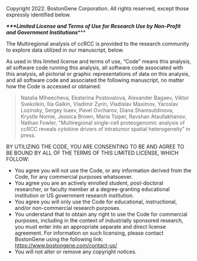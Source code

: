 Copyright 2022. BostonGene Corporation. All rights reserved, except those expressly identified below.

***\*\*\*Limited License and Terms of Use for Research Use by Non-Profit and Government Institutions******

The Multiregional analysis of ccRCC is provided to the research community to explore data utilized in our manuscript, below.

As used in this limited license and terms of use, “Code” means this analysis, all software code running this analysis, all software code associated with this analysis, all pictorial or graphic representations of data on this analysis, and all software code and associated the following manuscript, no matter how the Code is accessed or obtained:

> Natalia Miheecheva, Ekaterina Postovalova, Alexander Bagaev, Viktor Svekolkin, Ilia Galkin, Vladimir Zyrin, Vladislav Maximov, Yaroslav Lozinsky, Sergey Isaev, Pavel Ovcharov, Diana Shamsutdinova, Krystle Nomie, Jessica Brown, Maria Tsiper, Ravshan Ataullakhanov, Nathan Fowler, "Multiregional single-cell proteogenomic analysis of ccRCC reveals cytokine drivers of intratumor spatial heterogeneity" in press. 

BY UTILIZING THE CODE, YOU ARE CONSENTING TO BE AND AGREE TO BE BOUND BY ALL OF THE TERMS OF THIS LIMITED LICENSE, WHICH FOLLOW:

* You agree you will not use the Code, or any information derived from the Code, for any commercial purposes whatsoever.
* You agree you are an actively enrolled student, post-doctoral researcher, or faculty member at a degree-granting educational institution or US government research institution. 
* You agree you will only use the Code for educational, instructional, and/or non-commercial research purposes. 
* You understand that to obtain any right to use the Code for commercial purposes, including in the context of industrially sponsored research, you must enter into an appropriate separate and direct license agreement. For information on such licensing, please contact BostonGene using the following link: https://www.bostongene.com/contact-us/  
* You will not alter or remove any copyright notices.
